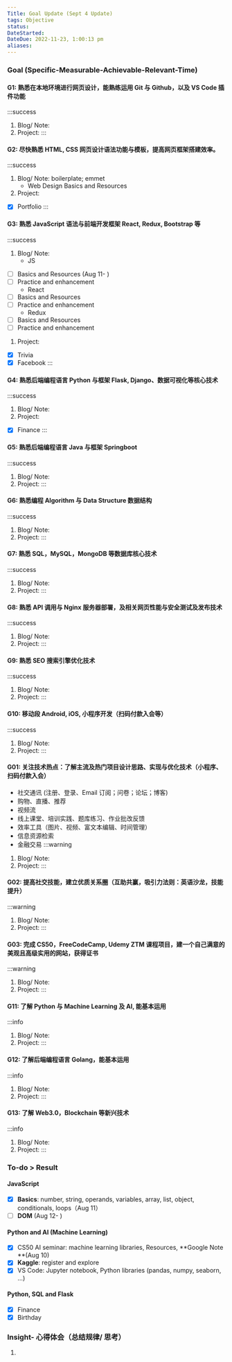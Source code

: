 ```yaml
---
Title: Goal Update (Sept 4 Update)
tags: Objective
status:
DateStarted:
DateDue: 2022-11-23, 1:00:13 pm
aliases:
---
```


### Goal (Specific-Measurable-Achievable-Relevant-Time)

#### G1: 熟悉在本地环境进行网页设计，能熟练运用 Git 与 Github，以及 VS Code 插件功能

:::success

1. Blog/ Note:
2. Project:
   :::

#### G2: 尽快熟悉 HTML, CSS 网页设计语法功能与模板，提高网页框架搭建效率。

:::success

1. Blog/ Note: boilerplate; emmet
   - Web Design Basics and Resources
2. Project:

- [x] Portfolio
      :::

#### G3: 熟悉 JavaScript 语法与前端开发框架 React, Redux, Bootstrap 等

:::success

1. Blog/ Note:
   - JS

- [ ] Basics and Resources (Aug 11- )
- [ ] Practice and enhancement
  - React
- [ ] Basics and Resources
- [ ] Practice and enhancement
  - Redux
- [ ] Basics and Resources
- [ ] Practice and enhancement

1. Project:

- [x] Trivia
- [x] Facebook
      :::

#### G4: 熟悉后端编程语言 Python 与框架 Flask, Django、数据可视化等核心技术

:::success

1. Blog/ Note:
2. Project:

- [x] Finance
      :::

#### G5: 熟悉后端编程语言 Java 与框架 Springboot

:::success

1. Blog/ Note:
2. Project:
   :::

#### G6: 熟悉编程 Algorithm 与 Data Structure 数据结构

:::success

1. Blog/ Note:
2. Project:
   :::

#### G7: 熟悉 SQL，MySQL，MongoDB 等数据库核心技术

:::success

1. Blog/ Note:
2. Project:
   :::

#### G8: 熟悉 API 调用与 Nginx 服务器部署，及相关网页性能与安全测试及发布技术

:::success

1. Blog/ Note:
2. Project:
   :::

#### G9: 熟悉 SEO 搜索引擎优化技术

:::success

1. Blog/ Note:
2. Project:
   :::

#### G10: 移动段 Android, iOS, 小程序开发（扫码付款入会等）

:::success

1. Blog/ Note:
2. Project:
   :::

#### G01: 关注技术热点：了解主流及热门项目设计思路、实现与优化技术（小程序、扫码付款入会）

- 社交通讯 (注册、登录、Email 订阅；问卷；论坛；博客)
- 购物、直播、推荐
- 视频流
- 线上课堂、培训实践、题库练习、作业批改反馈
- 效率工具（图片、视频、富文本编辑、时间管理）
- 信息资源检索
- 金融交易
  :::warning

1. Blog/ Note:
2. Project:
   :::

#### G02: 提高社交技能，建立优质关系圈（互助共赢，吸引力法则：英语沙龙，技能提升）

:::warning

1. Blog/ Note:
2. Project:
   :::

#### G03: 完成 CS50，FreeCodeCamp, Udemy ZTM 课程项目，建一个自己满意的美观且高级实用的网站，获得证书

:::warning

1. Blog/ Note:
2. Project:
   :::

#### G11: 了解 Python 与 Machine Learning 及 AI, 能基本运用

:::info

1. Blog/ Note:
2. Project:
   :::

#### G12: 了解后端编程语言 Golang，能基本运用

:::info

1. Blog/ Note:
2. Project:
   :::

#### G13: 了解 Web3.0，Blockchain 等新兴技术

:::info

1. Blog/ Note:
2. Project:
   :::

### **To-do > Result**

#### JavaScript

- [x] **Basics**: number, string, operands, variables, array, list, object, conditionals, loops（Aug 11）
- [ ] **DOM** (Aug 12- )

#### Python and AI (Machine Learning)

- [x] CS50 AI seminar: machine learning libraries, Resources, **Google Note **(Aug 10)
- [x] **Kaggle**: register and explore
- [x] VS Code: Jupyter notebook, Python libraries (pandas, numpy, seaborn, ...)

#### Python, SQL and Flask

- [x] Finance
- [x] Birthday

### Insight- 心得体会（总结规律/ 思考）

1.
